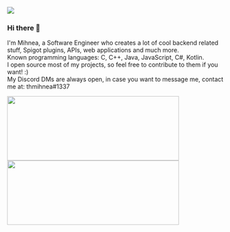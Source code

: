 <img src="https://cdn.discordapp.com/attachments/767506892741672980/818587415048093766/Final_2.png"></img>
### Hi there 👋
I'm Mihnea, a Software Engineer who creates a lot of cool backend related stuff, Spigot plugins, APIs, web applications and much more.  
Known programming languages: C, C++, Java, JavaScript, C#, Kotlin.    
I open source most of my projects, so feel free to contribute to them if you want! :)  
My Discord DMs are always open, in case you want to message me, contact me at: thmihnea#1337

<a href="https://github.com/thmihnea">
  <img align="center" width="400" height="150" src="https://github-readme-stats.vercel.app/api?username=thmihnea&show_icons=true&theme=material-palenight" />
</a>
<a href="https://github.com/thmihnea">
  <img align="center" width="400" height="150" src="https://github-readme-stats.vercel.app/api/top-langs/?username=thmihnea&layout=compact&theme=material-palenight" />
</a>
<!--
**thmihnea/thmihnea** is a ✨ _special_ ✨ repository because its `README.md` (this file) appears on your GitHub profile.

Here are some ideas to get you started:

- 🔭 I’m currently working on ...
- 🌱 I’m currently learning ...
- 👯 I’m looking to collaborate on ...
- 🤔 I’m looking for help with ...
- 💬 Ask me about ...
- 📫 How to reach me: ...
- 😄 Pronouns: ...
- ⚡ Fun fact: ...
-->
